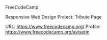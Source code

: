 FreeCodeCamp

Responsive Web Design Project: Tribute Page

URL: https://www.freecodecamp.org/
Profile: https://www.freecodecamp.org/aviserin
